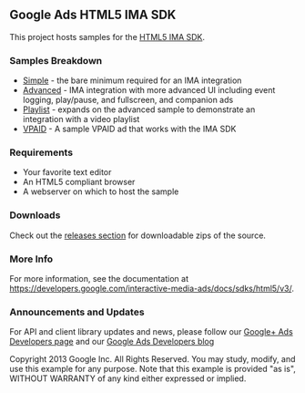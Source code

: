 Google Ads HTML5 IMA SDK
------------------------

This project hosts samples for the [HTML5 IMA SDK](https://developers.google.com/interactive-media-ads/docs/sdks/html5/v3/).

### Samples Breakdown
  * [Simple](https://github.com/googleads/googleads-ima-html5/tree/master/simple) - the bare minimum required for an IMA integration
  * [Advanced](https://github.com/googleads/googleads-ima-html5/tree/master/advanced) - IMA integration with more advanced UI including event logging, play/pause, and fullscreen, and companion ads
  * [Playlist](https://github.com/googleads/googleads-ima-html5/tree/master/playlist) - expands on the advanced sample to demonstrate an integration with a video playlist
  * [VPAID](https://github.com/googleads/googleads-ima-html5/tree/master/vpaid) - A sample VPAID ad that works with the IMA SDK

### Requirements
  * Your favorite text editor
  * An HTML5 compliant browser
  * A webserver on which to host the sample

### Downloads
Check out the [releases section](https://github.com/googleads/googleads-ima-html5/releases) for downloadable zips of the source.

### More Info
For more information, see the documentation at https://developers.google.com/interactive-media-ads/docs/sdks/html5/v3/.

### Announcements and Updates
For API and client library updates and news, please follow our [Google+ Ads Developers page](https://plus.google.com/+GoogleAdsDevelopers/posts) and our [Google Ads Developers blog](http://googleadsdeveloper.blogspot.com/)

Copyright 2013 Google Inc. All Rights Reserved.
You may study, modify, and use this example for any purpose.
Note that this example is provided "as is", WITHOUT WARRANTY of any kind either expressed or implied.
